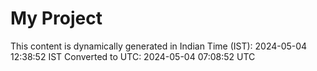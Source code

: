 # My Project

This content is dynamically generated in Indian Time (IST): 2024-05-04 12:38:52 IST
Converted to UTC: 2024-05-04 07:08:52 UTC
